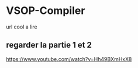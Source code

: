 # VSOP-Compiler
url cool a lire 
## regarder la partie 1 et 2 
https://www.youtube.com/watch?v=Hh49BXmHxX8


